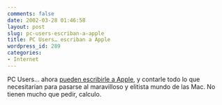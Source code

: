 ```yaml
---
comments: false
date: 2002-03-28 01:46:58
layout: post
slug: pc-users-escriban-a-apple
title: PC Users… escriban a Apple
wordpress_id: 289
categories:
- Internet
---
```


PC Users… ahora [pueden escribirle a Apple](http://www.apple.com/hardware/pcusers/), y contarle todo lo que necesitarían para pasarse al maravilloso y elitista mundo de las Mac. No tienen mucho que pedir, calculo.




 
